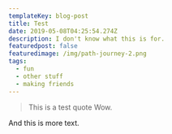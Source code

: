 ```yaml
---
templateKey: blog-post
title: Test
date: 2019-05-08T04:25:54.274Z
description: I don't know what this is for.
featuredpost: false
featuredimage: /img/path-journey-2.png
tags:
  - fun
  - other stuff
  - making friends
---
```

> This is a test quote
Wow.

And this is more text.
